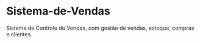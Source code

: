 # Sistema-de-Vendas
Sistema de Controle de Vendas, com gestão de vendas, estoque, compras e clientes.
